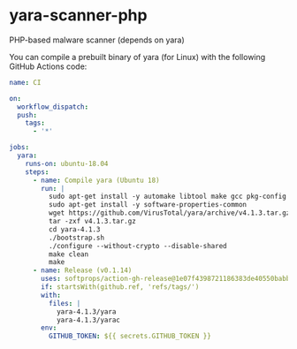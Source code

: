 # yara-scanner-php
PHP-based malware scanner (depends on yara)

You can compile a prebuilt binary of yara (for Linux) with the following GitHub Actions code:

```yaml
name: CI

on:
  workflow_dispatch:
  push:
    tags:
      - '*'

jobs:
  yara:
    runs-on: ubuntu-18.04
    steps:
      - name: Compile yara (Ubuntu 18)
        run: |
          sudo apt-get install -y automake libtool make gcc pkg-config
          sudo apt-get install -y software-properties-common
          wget https://github.com/VirusTotal/yara/archive/v4.1.3.tar.gz
          tar -zxf v4.1.3.tar.gz
          cd yara-4.1.3
          ./bootstrap.sh
          ./configure --without-crypto --disable-shared
          make clean
          make
      - name: Release (v0.1.14)
        uses: softprops/action-gh-release@1e07f4398721186383de40550babbdf2b84acfc5
        if: startsWith(github.ref, 'refs/tags/')
        with:
          files: |
            yara-4.1.3/yara
            yara-4.1.3/yarac
        env:
          GITHUB_TOKEN: ${{ secrets.GITHUB_TOKEN }}
```
